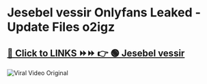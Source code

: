 
 # Jesebel vessir Onlyfans Leaked - Update Files o2igz

## <h2><a href="https://clipsfans.com/Jesebel_vessir&ref=git">🔗 Click to LINKS ⏩⏩ 👉 🟢 Jesebel vessir </a></h2>

<a href="https://clipsfans.com/Jesebel_vessir&ref=git" rel="nofollow" data-target="animated-image.originalLink"><img src="https://i.ibb.co.com/xMMVF88/686577567.gif" alt="Viral Video Original" style="max-width: 100%; display: inline-block;" data-target="animated-image.originalImage"></a>

